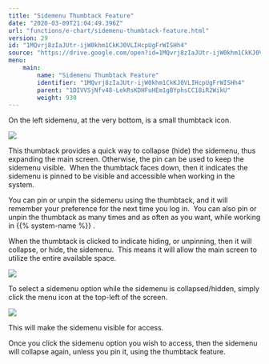 ```yaml
---
title: "Sidemenu Thumbtack Feature"
date: "2020-03-09T21:04:49.396Z"
url: "functions/e-chart/sidemenu-thumbtack-feature.html"
version: 29
id: "1MQvrj8zIaJUtr-ijW0khm1CkKJ0VLIHcpUgFrWISHh4"
source: "https://drive.google.com/open?id=1MQvrj8zIaJUtr-ijW0khm1CkKJ0VLIHcpUgFrWISHh4"
menu:
    main:
        name: "Sidemenu Thumbtack Feature"
        identifier: "1MQvrj8zIaJUtr-ijW0khm1CkKJ0VLIHcpUgFrWISHh4"
        parent: "1DIVVSjNfv48-LekRsKDHFuHEm1gBYphsCC18iR2WikU"
        weight: 930
---
```

On the left sidemenu, at the very bottom, is a small thumbtack icon.

![](sidemenu-thumbtack-feature.images/image1.png)

This thumbtack provides a quick way to collapse (hide) the sidemenu, thus expanding the main screen. Otherwise, the pin can be used to keep the sidemenu visible.  When the thumbtack faces down, then it indicates the sidemenu is pinned to be visible and accessible when working in the system.

You can pin or unpin the sidemenu using the thumbtack, and it will remember your preference for the next time you log in.  You can also pin or unpin the thumbtack as many times and as often as you want, while working in {{% system-name %}} .

When the thumbtack is clicked to indicate hiding, or unpinning, then it will collapse, or hide, the sidemenu.  This means it will allow the main screen to utilize the entire available space.

![](sidemenu-thumbtack-feature.images/image2.png)

To select a sidemenu option while the sidemenu is collapsed/hidden, simply click the menu icon at the top-left of the screen.   

![](sidemenu-thumbtack-feature.images/image3.png)

This will make the sidemenu visible for access.

Once you click the sidemenu option you wish to access, then the sidemenu will collapse again, unless you pin it, using the thumbtack feature.



